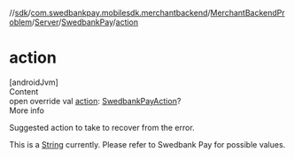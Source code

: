 //[sdk](../../../../../index.md)/[com.swedbankpay.mobilesdk.merchantbackend](../../../index.md)/[MerchantBackendProblem](../../index.md)/[Server](../index.md)/[SwedbankPay](index.md)/[action](action.md)



# action  
[androidJvm]  
Content  
open override val [action](action.md): [SwedbankPayAction](../../../index.md#853214653%2FClasslikes%2F462465411)?  
More info  


Suggested action to take to recover from the error.



This is a [String](https://kotlinlang.org/api/latest/jvm/stdlib/kotlin/-string/index.html) currently. Please refer to Swedbank Pay for possible values.

  



